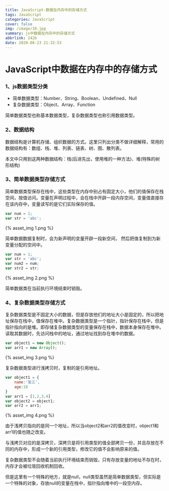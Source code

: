 ```yaml
---
title: JavaScript-数据在内存中的存储方式
tags: JavaScript
categories: JavaScript
cover: false
img: /image/10.jpg
summary: js中数据在内存中的存储方式
abbrlink: 242b
date: 2020-08-23 21:32:53
---
```


# JavaScript中数据在内存中的存储方式



### 1、js数据类型分类

- 简单数据类型：Number、String、Boolean、Undefined、Null
- 复杂数据类型：Object、Array、Function

简单数据类型也称基本数据类型，复杂数据类型也称引用数据类型。

### 2、数据结构

数据结构是计算机存储、组织数据的方式。这里只列出分类不做详细解释，常用的数据结构有：数组、栈、堆、列表、链表、树、图、散列表。

本文中只用到这两种数据结构：栈(后进先出，使用堆的一种方法)、堆(特殊的树形结构)

### 3、简单数据类型存储方式

简单数据类型保存在栈中，这些类型在内存中别占有固定大小，他们的值保存在栈空间，按值访问。变量在声明过程中，会在栈中开辟一段内存空间，变量值直接存在该内存中，变量读写的是它们实际保存的值。

```js
var num = 1;
var str = 'abc';
```

{% asset_img 1.png %}

简单数据数据复制时，会为新声明的变量开辟一段新空间， 然后把值复制到为新变量分配的空间中。 

```js
var num = 1;
var str = 'abc';
var num2 = num;
var str2 = str;
```

{% asset_img 2.png %}

简单数据类在当前执行环境结束时销毁。

### 4、复杂数据类型存储方式

复杂数据类型是不固定大小的数据，但是存放他们的地址大小是固定的，所以把地址保存在栈中，值保存在堆中。复杂数据类型是一个指针，指针保存在栈中，但是指针指向的是堆。即存储复杂数据类型的变量保存在栈中，数据本身保存在堆中。读取其数据时，先访问栈中的地址，通过地址找到存在堆中的数据。

```js
var object1 = new Object();
var arr1 = new Array();
```

{% asset_img 3.png %}

复杂数据类型进行浅拷贝时，复制的是引用地址。

```js
var object1 = {
	name:'张三',
    age:18
}
var arr1 = [1,2,3,4]
var object2 = object1;
var arr2 = arr1;
```

{% asset_img 4.png %}

由于浅拷贝指向的是同一个地址，所以当object2和arr2的值改变时，object1和arr1的值也随之改变。

与浅拷贝对应的是深拷贝，深拷贝是将引用类型的值全部拷贝一份，并且存放在不同的内存中，形成一个新的引用类型，修改它的值不会影响原来的值。

复杂数据类型不会随着当前执行环境结束而销毁，只有存放变量的地址不存在时，内存才会被垃圾回收机制回收。

但是这里有一个特殊的地方，就是null，null类型虽然是简单数据类型，但实际是一个特殊的对象，存放null的变量在栈中，指针指向堆中的一段空内存。
